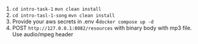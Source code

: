 1. ```cd intro-task-1```
```mvn clean install```
2. ```cd intro-tasl-1-song```
   ```mvn clean install```
3. Provide your aws secrets in .env
4```docker compose up -d```
4. POST ```http://127.0.0.1:8082/resources``` with binary body with mp3 file. Use audio/mpeg header
